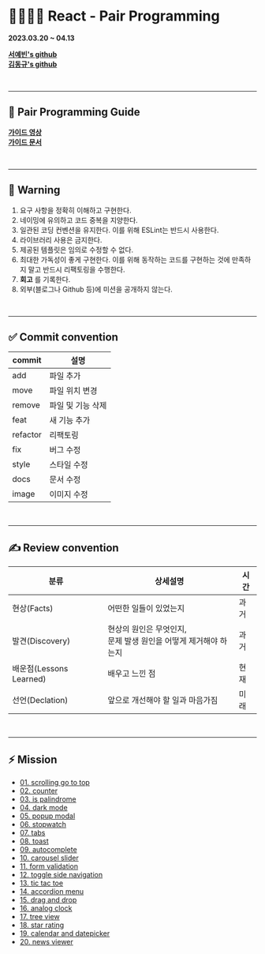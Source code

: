 # **👨‍💻👩‍💻 React - Pair Programming**

**2023.03.20 ~ 04.13**

**[서예빈's github](https://github.com/bin000527)**  
**[김동규's github](https://github.com/5kdk)**

<br>

---

## **📜 Pair Programming Guide**

**[가이드 영상](https://www.youtube.com/watch?v=R9EhlNRN160&list=PLPCD27neSp2JPP7eFd32seNIIqYprAe_E)**  
**[가이드 문서](https://yozm.wishket.com/magazine/detail/1698)**

<br>

---

## **🚨 Warning**

1. 요구 사항을 정확히 이해하고 구현한다.
2. 네이밍에 유의하고 코드 중복을 지양한다.
3. 일관된 코딩 컨벤션을 유지한다. 이를 위해 ESLint는 반드시 사용한다.
4. 라이브러리 사용은 금지한다.
5. 제공된 템플릿은 임의로 수정할 수 없다.
6. 최대한 가독성이 좋게 구현한다. 이를 위해 동작하는 코드를 구현하는 것에 만족하지 말고 반드시 리팩토링을 수행한다.
7. **회고** 를 기록한다.
8. 외부(블로그나 Github 등)에 미션을 공개하지 않는다.

<br>

---

## **✅ Commit convention**

| commit   | 설명              |
| -------- | ----------------- |
| add      | 파일 추가         |
| move     | 파일 위치 변경    |
| remove   | 파일 및 기능 삭제 |
| feat     | 새 기능 추가      |
| refactor | 리팩토링          |
| fix      | 버그 수정         |
| style    | 스타일 수정       |
| docs     | 문서 수정         |
| image    | 이미지 수정       |

<br>

---

## **✍️ Review convention**

| 분류                    | 상세설명                                                           | 시간 |
| ----------------------- | ------------------------------------------------------------------ | ---- |
| 현상(Facts)             | 어떤한 일들이 있었는지                                             | 과거 |
| 발견(Discovery)         | 현상의 원인은 무엇인지,<br>문제 발생 원인을 어떻게 제거해야 하는지 | 과거 |
| 배운점(Lessons Learned) | 배우고 느낀 점                                                     | 현재 |
| 선언(Declation)         | 앞으로 개선해야 할 일과 마음가짐                                   | 미래 |

<br>

---

## **⚡ Mission**

- [01. scrolling go to top](./01.%20scrolling%20go%20to%20top)
- [02. counter](./02.%20counter)
- [03. is palindrome](./03.%20is%20palindrome)
- [04. dark mode](./04.%20dark%20mode)
- [05. popup modal](./05.%20popup%20modal)
- [06. stopwatch](./06.%20stopwatch)
- [07. tabs](./07.%20tabs)
- [08. toast](./08.%20toast)
- [09. autocomplete](./09.%20autocomplete)
- [10. carousel slider](./10.%20carousel%20slider)
- [11. form validation](./11.%20form%20validation)
- [12. toggle side navigation](./12.%20toggle%20side%20navigation)
- [13. tic tac toe](./13.%20tic%20tac%20toe)
- [14. accordion menu](./14.%20accordion%20menu)
- [15. drag and drop](./15.%20drag%20and%20drop)
- [16. analog clock](./16.%20analog%20clock)
- [17. tree view](./17.%20tree%20view)
- [18. star rating](./18.%20star%20rating)
- [19. calendar and datepicker](./19.%20calendar%20and%20datepicker)
- [20. news viewer](./20.%20news%20viewer)
